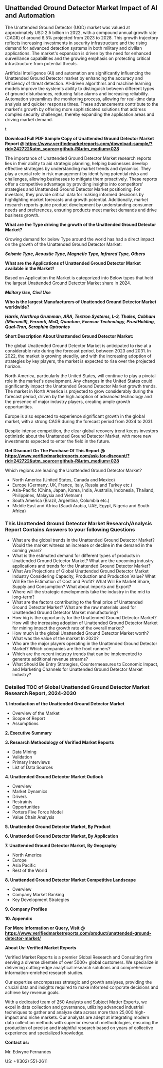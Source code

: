<h2>Unattended Ground Detector Market Impact of AI and Automation</h2><p>The Unattended Ground Detector (UGD) market was valued at approximately USD 2.5 billion in 2022, with a compound annual growth rate (CAGR) of around 6.5% projected from 2023 to 2028. This growth trajectory reflects increasing investments in security infrastructure and the rising demand for advanced detection systems in both military and civilian applications. The market's expansion is driven by the need for enhanced surveillance capabilities and the growing emphasis on protecting critical infrastructure from potential threats.</p><p>Artificial Intelligence (AI) and automation are significantly influencing the Unattended Ground Detector market by enhancing the accuracy and efficiency of threat detection. AI-driven algorithms and machine learning models improve the system's ability to distinguish between different types of ground disturbances, reducing false alarms and increasing reliability. Automation streamlines the monitoring process, allowing for real-time data analysis and quicker response times. These advancements contribute to the market's growth by offering more sophisticated solutions that address complex security challenges, thereby expanding the application areas and driving market demand.</p>t</p><p id="" class=""><strong>Download Full PDF Sample Copy of Unattended Ground Detector Market Report @ <a href="https://www.verifiedmarketreports.com/download-sample/?rid=242722&utm_source=github-R&utm_medium=028" target="_blank">https://www.verifiedmarketreports.com/download-sample/?rid=242722&utm_source=github-R&utm_medium=028</a></strong></p><p>The importance of&nbsp;Unattended Ground Detector Market research reports lies in their ability to aid strategic planning, helping businesses develop effective strategies by understanding market trends and dynamics. They play a crucial role in risk management by identifying potential risks and challenges, allowing businesses to mitigate them proactively. These reports offer a competitive advantage by providing insights into competitors' strategies and Unattended Ground Detector Market positioning. For investors, they provide critical data for making informed decisions by highlighting market forecasts and growth potential. Additionally, market research reports guide product development by understanding consumer needs and preferences, ensuring products meet market demands and drive business growth.</p><p><strong>What are the&nbsp;Type driving the growth of the Unattended Ground Detector Market?</strong></p><p id="" class="">Growing demand for below Type around the world has had a direct impact on the growth of the Unattended Ground Detector Market:</p><em><strong>Seismic Type, Acoustic Type, Magnetic Type, Infrared Type, Others</strong></em></p><strong>What are the&nbsp;Applications&nbsp;of Unattended Ground Detector Market available in the Market?</strong></p><p id="" class="">Based on Application the Market is categorized into Below types that held the largest Unattended Ground Detector Market share In 2024.</p><em><strong>Military Use, Civil Use</strong></em></p><strong>Who is the largest Manufacturers of Unattended Ground Detector Market worldwide?</strong></p><p><em><strong>Harris, Northrop Grumman, ARA, Textron Systems, L-3, Thales, Cobham (Micromill), Ferranti, McQ, Quantum, Exensor Technology, PrustHolding, Qual-Tron, Seraphim Optronics</strong></em></p><p id="" class=""><strong>Short Description About Unattended Ground Detector Market:</strong></p><p>The global Unattended Ground Detector Market is anticipated to rise at a considerable rate during the forecast period, between 2023 and 2031. In 2022, the market is growing steadily, and with the increasing adoption of strategies by key players, the market is expected to rise over the projected horizon.</p><p>North America, particularly the United States, will continue to play a pivotal role in the market's development. Any changes in the United States could significantly impact the Unattended Ground Detector Market growth trends. The market in North America is projected to grow considerably during the forecast period, driven by the high adoption of advanced technology and the presence of major industry players, creating ample growth opportunities.</p><p>Europe is also expected to experience significant growth in the global market, with a strong CAGR during the forecast period from 2024 to 2031.</p><p>Despite intense competition, the clear global recovery trend keeps investors optimistic about the Unattended Ground Detector Market, with more new investments expected to enter the field in the future.</p><p id="" class=""><strong>Get Discount On The Purchase Of This Report @ <a href="https://www.verifiedmarketreports.com/ask-for-discount/?rid=242722&utm_source=github-R&utm_medium=028" target="_blank">https://www.verifiedmarketreports.com/ask-for-discount/?rid=242722&utm_source=github-R&utm_medium=028</a></strong></p>Which regions are leading the Unattended Ground Detector Market?</p><ul><li>North America (United States, Canada and Mexico)</li><li>Europe (Germany, UK, France, Italy, Russia and Turkey etc.)</li><li>Asia-Pacific (China, Japan, Korea, India, Australia, Indonesia, Thailand, Philippines, Malaysia and Vietnam)</li><li>South America (Brazil, Argentina, Columbia etc.)</li><li>Middle East and Africa (Saudi Arabia, UAE, Egypt, Nigeria and South Africa)</li></ul><h3 id="" class="">This Unattended Ground Detector Market Research/Analysis Report Contains Answers to your following Questions</h3><ul><li>What are the global trends in the Unattended Ground Detector Market? Would the market witness an increase or decline in the demand in the coming years?</li><li>What is the estimated demand for different types of products in Unattended Ground Detector Market? What are the upcoming industry applications and trends for the Unattended Ground Detector Market?</li><li>What Are Projections of Global Unattended Ground Detector Market Industry Considering Capacity, Production and Production Value? What Will Be the Estimation of Cost and Profit? What Will Be Market Share, Supply and Consumption? What about imports and Export?</li><li>Where will the strategic developments take the industry in the mid to long-term?</li><li>What are the factors contributing to the final price of Unattended Ground Detector Market? What are the raw materials used for Unattended Ground Detector Market manufacturing?</li><li>How big is the opportunity for the Unattended Ground Detector Market? How will the increasing adoption of Unattended Ground Detector Market for mining impact the growth rate of the overall market?</li><li>How much is the global Unattended Ground Detector Market worth? What was the value of the market In 2020?</li><li>Who are the major players operating in the Unattended Ground Detector Market? Which companies are the front runners?</li><li>Which are the recent industry trends that can be implemented to generate additional revenue streams?</li><li>What Should Be Entry Strategies, Countermeasures to Economic Impact, and Marketing Channels for Unattended Ground Detector Market Industry?</li></ul><h3 id="" class="">Detailed TOC of Global Unattended Ground Detector Market Research Report, 2024-2030</h3><p id="" class=""><strong>1. Introduction of the Unattended Ground Detector Market</strong></p><ul><li>Overview of the Market</li><li>Scope of Report</li><li>Assumptions</li></ul><p id="" class=""><strong>2. Executive Summary</strong></p><p id="" class=""><strong>3. Research Methodology of Verified Market Reports</strong></p><ul><li>Data Mining</li><li>Validation</li><li>Primary Interviews</li><li>List of Data Sources</li></ul><p id="" class=""><strong>4. Unattended Ground Detector Market Outlook</strong></p><ul><li>Overview</li><li>Market Dynamics</li><li>Drivers</li><li>Restraints</li><li>Opportunities</li><li>Porters Five Force Model</li><li>Value Chain Analysis</li></ul><p id="" class=""><strong>5. Unattended Ground Detector Market, By Product</strong></p><p id="" class=""><strong>6. Unattended Ground Detector Market, By Application</strong></p><p id="" class=""><strong>7. Unattended Ground Detector Market, By Geography</strong></p><ul><li>North America</li><li>Europe</li><li>Asia Pacific</li><li>Rest of the World</li></ul><p id="" class=""><strong>8. Unattended Ground Detector Market Competitive Landscape</strong></p><ul><li>Overview</li><li>Company Market Ranking</li><li>Key Development Strategies</li></ul><p id="" class=""><strong>9. Company Profiles</strong></p><p id="" class=""><strong>10. Appendix</strong></p><p id="" class=""><strong>For More Information or Query, Visit @ <a href="https://www.verifiedmarketreports.com/product/unattended-ground-detector-market/" target="_blank">https://www.verifiedmarketreports.com/product/unattended-ground-detector-market/</a></strong></p><p id="" class=""><strong>About Us: Verified Market Reports</strong></p><p id="" class="">Verified Market Reports is a premier Global Research and Consulting firm serving a diverse clientele of over 5000+ global customers. We specialize in delivering cutting-edge analytical research solutions and comprehensive information-enriched research studies.</p><p id="" class="">Our expertise encompasses strategic and growth analyses, providing the crucial data and insights required to make informed corporate decisions and achieve key revenue goals.</p><p id="" class="">With a dedicated team of 250 Analysts and Subject Matter Experts, we excel in data collection and governance, utilizing advanced industrial techniques to gather and analyze data across more than 25,000 high-impact and niche markets. Our analysts are adept at integrating modern data collection methods with superior research methodologies, ensuring the production of precise and insightful research based on years of collective experience and specialized knowledge.</p><p id="" class=""><strong>Contact us:</strong></p><p id="" class="">Mr. Edwyne Fernandes</p><p id="" class="">US: +1(302) 551-2611</p>